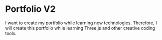 # Portfolio V2
I want to create my portfolio while learning new technologies. Therefore, I will create this portfolio while learning Three.js and other creative coding tools.